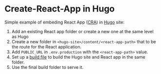# Create-React-App in Hugo

Simple example of embeding React App ([CRA](https://github.com/facebook/create-react-app)) in [Hugo](https://github.com/gohugoio/hugo) site:

1. Add an existing React app folder or create a new one at the same level as Hugo
2. Create a new folder in `<hugo-site>/content/<react-app-path>` that to be the route for the React application.
3. Add `PUBLIC_URL` in `.env.production` with the `<react-app-path>` value.
4. Set up a [build file](/build.sh) to build the Hugo site and React app in the same folder.
5. Use the final build folder to serve it.
